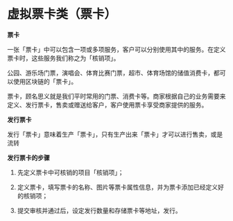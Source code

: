 # 虚拟票卡类（票卡）

**票卡** 

一张「票卡」中可以包含一项或多项服务，客户可以分别使用其中的服务。在定义票卡时，这些服务我们称之为「核销项」。 

公园、游乐场门票，演唱会、体育比赛门票，超市、体育场馆的储值消费卡，都可以使用区块链的「票卡」。 

票卡，顾名思义就是我们平时常用的门票、消费卡等。商家根据自己的业务需要来定义、发行票卡，售卖或赠送给客户，客户使用票卡享受商家提供的服务。

**发行票卡** 

发行「票卡」意味着生产「票卡」，只有生产出来「票卡」才可以进行售卖，或是流转

**发行票卡的步骤** 

1. 先定义票卡中可核销的项目「核销项」； 

2. 定义票卡，填写票卡的名称、图片等票卡属性信息，并为票卡添加已经定义好的核销项；

3. 提交审核并通过后，设定发行数量和存储票卡等地址，发行。

